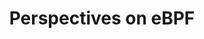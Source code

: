 ---
# Accomplishments widget.
widget: "howto"  # Widget name:  common, howto perspective, reading, cd-with-jenkins-and-docker  etc
headless: true  # This file represents a page section.
active: true  # Activate this widget? true/false
weight: 1 # Order that this section will appear.
title: "Perspectives on eBPF"
subtitle: ""

# Date format
date_format: "Jan 2006"

# Accomplishments.
#   Add/remove as many `[[item]]` blocks below as you like.
#   `title`, `organization` and `date_start` are the required parameters.
#   Leave other parameters empty if not required.
#   Begin/end multi-line descriptions with 3 quotes `"""`.
item:
smallItem: 
 - title: "eBPF Vulnerability (CVE-2017-16995): When the Doorman Becomes the Backdoor"
   summary: "blog.aquasec.com"
   linkText: ""
   linkUrl: "https://blog.aquasec.com/ebpf-vulnerability-cve-2017-16995-when-the-doorman-becomes-the-backdoor"
   openNewWindow: 
   image: "https://res.cloudinary.com/agile-seo/image/fetch/w_62,dpr_1.0,d_blank_am8gzx.png/https%3A%2F%2Flogo.clearbit.com%2Fblog.aquasec.com%3Fsize%3D250" 
 - title: "An intro to Using eBPF to Filter Packets in the Linux Kernel"
   summary: "opensource.com"
   linkText: ""
   linkUrl: "https://opensource.com/article/17/9/intro-ebpf"
   openNewWindow: 
   image: "https://res.cloudinary.com/agile-seo/image/fetch/w_62,dpr_1.0,d_blank_am8gzx.png/https%3A%2F%2Flogo.clearbit.com%2Fopensource.com%3Fsize%3D250" 
 - title: "Gaining eBPF vision: A New Way to Trace Linux Filesystem Disk Requests"
   summary: "collabora.com"
   linkText: ""
   linkUrl: "https://www.collabora.com/news-and-blog/blog/2018/11/21/gaining-ebpf-vision-tracing-linux-filesystem-disk-requests/"
   openNewWindow: 
   image: "https://res.cloudinary.com/agile-seo/image/fetch/w_62,dpr_1.0,d_blank_am8gzx.png/https%3A%2F%2Flogo.clearbit.com%2Fcollabora.com%3Fsize%3D250" 
 - title: "eBPF and Systems Performance: Five questions for Brendan Gregg about Improving the Performance of Linux Systems"
   summary: "oreilly.com"
   linkText: ""
   linkUrl: "https://www.oreilly.com/ideas/ebpf-and-systems-performance"
   openNewWindow: 
   image: "https://res.cloudinary.com/agile-seo/image/fetch/w_62,dpr_1.0,d_blank_am8gzx.png/https%3A%2F%2Flogo.clearbit.com%2Foreilly.com%3Fsize%3D250" 
 - title: "A Brief Introduction to XDP and eBPF"
   summary: "blogs.igalia.com"
   linkText: ""
   linkUrl: "https://blogs.igalia.com/dpino/2019/01/07/a-brief-introduction-to-xdp-and-ebpf/"
   openNewWindow: 
   image: "https://res.cloudinary.com/agile-seo/image/fetch/w_62,dpr_1.0,d_blank_am8gzx.png/https%3A%2F%2Flogo.clearbit.com%2Fblogs.igalia.com%3Fsize%3D250"
 - title: "Full-system Dynamic Tracing on Linux Using eBPF and bpftrace"
   summary: "joyfulbikeshedding.com"
   linkText: ""
   linkUrl: "https://www.joyfulbikeshedding.com/blog/2019-01-31-full-system-dynamic-tracing-on-linux-using-ebpf-and-bpftrace.html"
   openNewWindow: 
   image: "https://res.cloudinary.com/agile-seo/image/fetch/w_62,dpr_1.0,d_blank_am8gzx.png/https%3A%2F%2Flogo.clearbit.com%2Fjoyfulbikeshedding.com%3Fsize%3D250"
 - title: "What is BPF and why is it taking over Linux Performance Analysis"
   summary: "memsql.com"
   linkText: ""
   linkUrl: "https://www.memsql.com/blog/bpf-linux-performance/"
   openNewWindow: 
   image: "https://res.cloudinary.com/agile-seo/image/fetch/w_62,dpr_1.0,d_blank_am8gzx.png/https%3A%2F%2Flogo.clearbit.com%2Fmemsql.com%3Fsize%3D250"
 - title: "Extending Vector with eBPF to inspect host and container performance"
   summary: "medium.com"
   linkText: ""
   linkUrl: "https://medium.com/netflix-techblog/extending-vector-with-ebpf-to-inspect-host-and-container-performance-5da3af4c584b"
   openNewWindow: 
   image: "https://res.cloudinary.com/agile-seo/image/fetch/w_62,dpr_1.0,d_blank_am8gzx.png/https%3A%2F%2Flogo.clearbit.com%2Fmedium.com%3Fsize%3D250"
---